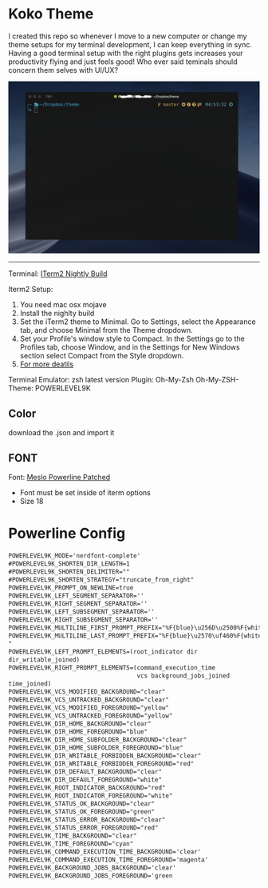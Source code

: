 # Koko Theme

I created this repo so whenever I move to a new computer or change my theme setups for my terminal development, I can keep everything in sync. Having a good terminal setup with the right plugins gets increases your productivity flying and just feels good! Who ever said teminals should concern them selves with UI/UX?

![Theme Sample](https://raw.githubusercontent.com/ksparakis/iterm-zsh-koko-theme/master/terminal-sample.png "Koko Theme Sample")



--------

Terminal: [ITerm2 Nightly Build](https://iterm2.com/downloads/nightly/#/section/home)

Iterm2 Setup:
1. You need mac osx mojave
2. Install the nighlty build
3. Set the iTerm2 theme to Minimal. Go to Settings, select the Appearance tab, and choose Minimal from the Theme dropdown.
4. Set your Profile's window style to Compact. In the Settings go to the Profiles tab, choose Window, and in the Settings for New Windows section select Compact from the Style dropdown.
5. [For more deatils ](https://www.felixjung.io/posts/pretty-iterm2-with-a-modern-titlebar/)

Terminal Emulator: zsh latest version
Plugin: Oh-My-Zsh
Oh-My-ZSH- Theme: POWERLEVEL9K

## Color

download the .json and import it

## FONT

Font: [Meslo Powerline Patched](https://github.com/ryanoasis/nerd-fonts/blob/master/patched-fonts/Meslo/S-DZ/complete/Meslo%20LG%20S%20DZ%20Regular%20Nerd%20Font%20Complete.otf)

- Font must be set inside of iterm options
- Size 18

# Powerline Config
```
POWERLEVEL9K_MODE='nerdfont-complete'
#POWERLEVEL9K_SHORTEN_DIR_LENGTH=1
#POWERLEVEL9K_SHORTEN_DELIMITER=""
#POWERLEVEL9K_SHORTEN_STRATEGY="truncate_from_right"
POWERLEVEL9K_PROMPT_ON_NEWLINE=true
POWERLEVEL9K_LEFT_SEGMENT_SEPARATOR=''
POWERLEVEL9K_RIGHT_SEGMENT_SEPARATOR=''
POWERLEVEL9K_LEFT_SUBSEGMENT_SEPARATOR=''
POWERLEVEL9K_RIGHT_SUBSEGMENT_SEPARATOR=''
POWERLEVEL9K_MULTILINE_FIRST_PROMPT_PREFIX="%F{blue}\u256D\u2500%F{white}"
POWERLEVEL9K_MULTILINE_LAST_PROMPT_PREFIX="%F{blue}\u2570\uf460%F{white} "
POWERLEVEL9K_LEFT_PROMPT_ELEMENTS=(root_indicator dir dir_writable_joined)
POWERLEVEL9K_RIGHT_PROMPT_ELEMENTS=(command_execution_time
                                    vcs background_jobs_joined time_joined)
POWERLEVEL9K_VCS_MODIFIED_BACKGROUND="clear"
POWERLEVEL9K_VCS_UNTRACKED_BACKGROUND="clear"
POWERLEVEL9K_VCS_MODIFIED_FOREGROUND="yellow"
POWERLEVEL9K_VCS_UNTRACKED_FOREGROUND="yellow"
POWERLEVEL9K_DIR_HOME_BACKGROUND="clear"
POWERLEVEL9K_DIR_HOME_FOREGROUND="blue"
POWERLEVEL9K_DIR_HOME_SUBFOLDER_BACKGROUND="clear"
POWERLEVEL9K_DIR_HOME_SUBFOLDER_FOREGROUND="blue"
POWERLEVEL9K_DIR_WRITABLE_FORBIDDEN_BACKGROUND="clear"
POWERLEVEL9K_DIR_WRITABLE_FORBIDDEN_FOREGROUND="red"
POWERLEVEL9K_DIR_DEFAULT_BACKGROUND="clear"
POWERLEVEL9K_DIR_DEFAULT_FOREGROUND="white"
POWERLEVEL9K_ROOT_INDICATOR_BACKGROUND="red"
POWERLEVEL9K_ROOT_INDICATOR_FOREGROUND="white"
POWERLEVEL9K_STATUS_OK_BACKGROUND="clear"
POWERLEVEL9K_STATUS_OK_FOREGROUND="green"
POWERLEVEL9K_STATUS_ERROR_BACKGROUND="clear"
POWERLEVEL9K_STATUS_ERROR_FOREGROUND="red"
POWERLEVEL9K_TIME_BACKGROUND="clear"
POWERLEVEL9K_TIME_FOREGROUND="cyan"
POWERLEVEL9K_COMMAND_EXECUTION_TIME_BACKGROUND='clear'
POWERLEVEL9K_COMMAND_EXECUTION_TIME_FOREGROUND='magenta'
POWERLEVEL9K_BACKGROUND_JOBS_BACKGROUND='clear'
POWERLEVEL9K_BACKGROUND_JOBS_FOREGROUND='green
```



